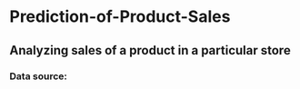 # Prediction-of-Product-Sales

## Analyzing sales of a product in a particular store

### Data source:
